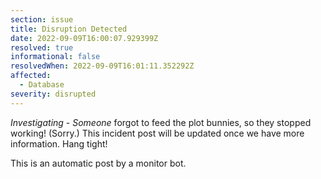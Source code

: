 ```yaml
---
section: issue
title: Disruption Detected
date: 2022-09-09T16:00:07.929399Z
resolved: true
informational: false
resolvedWhen: 2022-09-09T16:01:11.352292Z
affected:
  - Database
severity: disrupted
---
```

*Investigating* - _Someone_ forgot to feed the plot bunnies, so they stopped working! (Sorry.) This incident post will be updated once we have more information. Hang tight!

This is an automatic post by a monitor bot.
        